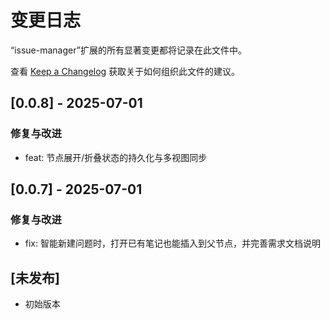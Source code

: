# 变更日志

“issue-manager”扩展的所有显著变更都将记录在此文件中。

查看 [Keep a Changelog](http://keepachangelog.com/) 获取关于如何组织此文件的建议。

## [0.0.8] - 2025-07-01

### 修复与改进

- feat: 节点展开/折叠状态的持久化与多视图同步

## [0.0.7] - 2025-07-01

### 修复与改进

- fix: 智能新建问题时，打开已有笔记也能插入到父节点，并完善需求文档说明

## [未发布]

- 初始版本
